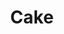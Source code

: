 ---
title: Cake
long_title: Einfacher Zugang zum Finanzsystem für jeden.
meta:
  description: Einfacher Zugang zum Finanzsystem für jeden.
  og:
    title: Cake
    description: Einfacher Zugang zum Finanzsystem für jeden.
    site_name: Cake
    image: https://cakedefi.com/assets/img/social/abstract.jpg
    image_type: image/jpg
    locale: en_US
content:
  sections:
    hero:
      name: hero
      headline: Schnapp dir dein Stück vom Dezentralen Finanz (DeFi) Markt-Kuchen.
      featured_product:
        logo: /svg/logos/logo-pool.svg
        headline: Pool
        description: Erhalte Cashflow aus Kryptowährungen.
        cta:
          label: Verdiene mit Pool
          url: https://pool.cakedefi.com/
      what_is_defi:
        headline: Was ist DeFi?
        cta:
          label: Schau dir dieses Video an
          url: https://www.youtube.com/watch?v=EqSY2ryEoZU
      community:
        headline: Sei in unserer Telegram Community dabei
        cta:
          label: Beitreten
          url: https://t.me/CakeDeFi_DE
    about:
      name: about
      headline: DeFi für jeden.
      description:
        <p data-scroll="once">Cake ist eine Plattform welche es jedermann/-frau ermöglicht in Kontrolle über die eigenen Finanzen zu bleiben und Cashflow aus dem Dezentralen Finanzsystem zu erhalten.</p>
        <p data-scroll="once">Schau dir unsere unterschiedlichen Produkte an um dir dein Stück am Dezentralen Finanzmarkt-Kuchen zu sichern.</p>
      tweets:
        headline: Was sagen andere über uns?
    pool:
      name: pool
      headline: Pool
      description: Pool ist eine Plattform bei der du in Echtzeit durch Masternode Staking Cashflow aus Kryptowährungen erhältst.
      cta:
        label: Cashflow mit Pool
        url: https://pool.cakedefi.com/
      image:
        x1: /img/products/pool/pool-ipad.png
        x2: /img/products/pool/pool-ipad@2x.png
        alt: Screenshot of Pool on an iPad
    roadmap:
      name: roadmap
      headline: Roadmap
      description: Trage dich ein und bleib up to Date wenn es Neuigkeiten gibt. Es lohnt sich!
      subscribe:
        textfield:
          placeholder: E-Mail-Addresse
        button:
          label: Subscribe
        messages:
          success: Danke fürs Abonnieren!
          error: Hoppla! Das ist nicht gehen.
      timeline:
        - year: 2019
          events:
            - month: Apr
              status: past
              title: Die Founder arbeiten an der ersten Version.
              image:
                x1: /img/timeline/2019/apr/founders.jpg
                x2: /img/timeline/2019/apr/founders@2x.jpg
                alt: Founders photo
            - month: Jun
              status: past
              title: Die Firma erhält 1.4m USD Seed Funding.
              image:
                x1: /img/timeline/2019/jun/cake.png
                x2: /img/timeline/2019/jun/cake@2x.png
                alt: Cake logo
            - month: Aug
              status: past
              title: Public launch von Pool by Cake.
              image:
                x1: /img/timeline/2019/aug/pool.png
                x2: /img/timeline/2019/aug/pool@2x.png
                alt: Pool logo
            - month: Sep
              status: future
              title: Konzeptionalisierung der DeFi Blockchain.
              image:
                x1: /img/timeline/2019/sep/concept.jpg
                x2: /img/timeline/2019/sep/concept@2x.jpg
                alt: Conceptualization
            - month: Oct
              status: future
              title: DeFi White Paper
              image:
                x1: /img/timeline/2019/oct/white-paper.png
                x2: /img/timeline/2019/oct/white-paper@2x.png
                alt: Image
    team:
      name: team
      headline: Team
      description: Cake wurde Anfang 2019 von Dr. Julian Hosp und U-Zyn Chua gegründet, um wichtige finanzielle Probleme im Leben der Menschen zu lösen. Das Team besteht aus Innovatoren mit unterschiedlichem Know-how aus verschiedenen Bereichen und Branchen.
      founders:
        - name: Julian Hosp
          title: CEO & Co-founder
          image: julian-hosp
          description: Serial Entrepreneur, International Blockchain expert, Ex-medical doctor, Ex-professional athlete.
          linkedin: https://www.linkedin.com/in/julianhosp
        - name: U-Zyn Chua
          title: CTO & Co-founder
          image: u-zyn-chua
          description: Als einer der ersten Beitragenden bei Bitcoin-, Ethereum- und Dash-Projekten ist U-Zyn ein Pionier in der Entwicklung der Blockchain-Technologie.
          linkedin: https://www.linkedin.com/in/uzynchua/
      members:
        - name: Bettina Hosp
          title: VP Business Operations
          image: bettina-hosp
          linkedin: https://www.linkedin.com/in/hiiambettina/
        - name: Stefan Kuhn
          title: Head of Compliance
          image: stefan-kuhn
          linkedin: https://www.linkedin.com/in/stefan-kuhn-98608b99/
        - name: Patricia Zinnecker
          title: Recruiter & Comms Manager
          image: patricia-zinnecker
          linkedin: https://www.linkedin.com/in/patriciazinnecker/
        - name: Dionne Ong
          title: Finance & Secretarial
          image: dionne-ong
          linkedin: https://www.linkedin.com/in/beecheng1991/
        - name: Genevie Loo
          title: Software Engineer
          image: genevie-loo
          linkedin: https://www.linkedin.com/in/genevie-loo-2b15b151/
        - name: Benjamin Zumbrunn
          title: Software Engineer
          image: benjamin-zumbrunn
          linkedin: https://www.linkedin.com/in/benjamin-zumbrunn-310234107/
        - name: Tanuj Soni
          title: Software Engineer
          image: tanuj-soni
          linkedin: https://www.linkedin.com/in/tanujsoni
        - name: Pavel Pekanov
          title: Product Designer
          image: pavel-pekanov
          linkedin: https://www.linkedin.com/in/pekanov/
        - name: Aen
          title: Product Designer
          image: aen
          linkedin: https://www.linkedin.com/in/aenism/
        - name: Ewald Serafini
          title: Community Manager
          image: ewald-serafini
          linkedin: https://www.linkedin.com/in/ewald-serafini/
      investors:
        headline: Investoren & Berater
        investors:
          - name: John Rost
            title: Angel Investor
            image: john-rost
          # - name: Kenneth Oh
          #   title: Legal Advisor
          #   image: kenneth-oh
    jobs:
      name: jobs
      headline: Wir suchen dich! Bewirb dich und sei in einem der raschest wachsenden Blockchain Firmen dabei!
      cta:
        label: Bei Cake bewerben
---